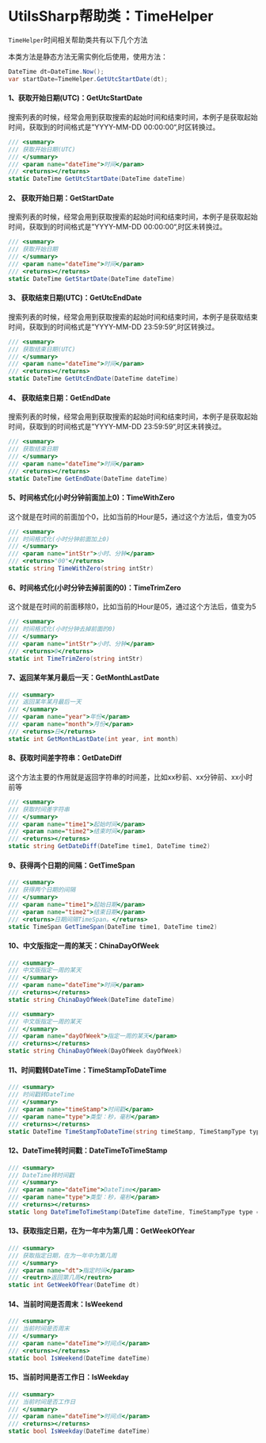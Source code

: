 # UtilsSharp帮助类：TimeHelper
`TimeHelper`时间相关帮助类共有以下几个方法

本类方法是静态方法无需实例化后使用，使用方法：

```c#
DateTime dt=DateTime.Now();
var startDate=TimeHelper.GetUtcStartDate(dt);
```

#### 1、获取开始日期(UTC)：GetUtcStartDate

搜索列表的时候，经常会用到获取搜索的起始时间和结束时间，本例子是获取起始时间，获取到的时间格式是”YYYY-MM-DD 00:00:00“,时区转换过。

```c#
/// <summary>
/// 获取开始日期(UTC)
/// </summary>
/// <param name="dateTime">时间</param>
/// <returns></returns>
static DateTime GetUtcStartDate(DateTime dateTime)
```

#### 2、 获取开始日期：GetStartDate

搜索列表的时候，经常会用到获取搜索的起始时间和结束时间，本例子是获取起始时间，获取到的时间格式是”YYYY-MM-DD 00:00:00“,时区未转换过。
```c#
/// <summary>
/// 获取开始日期
/// </summary>
/// <param name="dateTime">时间</param>
/// <returns></returns>
static DateTime GetStartDate(DateTime dateTime)
```
#### 3、 获取结束日期(UTC)：GetUtcEndDate

搜索列表的时候，经常会用到获取搜索的起始时间和结束时间，本例子是获取结束时间，获取到的时间格式是”YYYY-MM-DD 23:59:59“,时区转换过。
```c#
/// <summary>
/// 获取结束日期(UTC)
/// </summary>
/// <param name="dateTime">时间</param>
/// <returns></returns>
static DateTime GetUtcEndDate(DateTime dateTime)
```
#### 4、 获取结束日期：GetEndDate

搜索列表的时候，经常会用到获取搜索的起始时间和结束时间，本例子是获取起始时间，获取到的时间格式是”YYYY-MM-DD 23:59:59“,时区未转换过。
```c#
/// <summary>
/// 获取结束日期
/// </summary>
/// <param name="dateTime">时间</param>
/// <returns></returns>
static DateTime GetEndDate(DateTime dateTime)
```
#### 5、时间格式化(小时分钟前面加上0)：TimeWithZero

这个就是在时间的前面加个0，比如当前的Hour是5，通过这个方法后，值变为05
```c#
/// <summary>
/// 时间格式化(小时分钟前面加上0)
/// </summary>
/// <param name="intStr">小时、分钟</param>
/// <returns>"00"</returns>
static string TimeWithZero(string intStr)
```
#### 6、时间格式化(小时分钟去掉前面的0)：TimeTrimZero

这个就是在时间的前面移除0，比如当前的Hour是05，通过这个方法后，值变为5
```c#
/// <summary>
/// 时间格式化(小时分钟去掉前面的0)
/// </summary>
/// <param name="intStr">小时、分钟</param>
/// <returns>0</returns>
static int TimeTrimZero(string intStr)
```
#### 7、返回某年某月最后一天：GetMonthLastDate
```c#
/// <summary>
/// 返回某年某月最后一天
/// </summary>
/// <param name="year">年份</param>
/// <param name="month">月份</param>
/// <returns>日</returns>
static int GetMonthLastDate(int year, int month)
```
#### 8、获取时间差字符串：GetDateDiff

这个方法主要的作用就是返回字符串的时间差，比如xx秒前、xx分钟前、xx小时前等
```c#
/// <summary>
/// 获取时间差字符串
/// </summary>
/// <param name="time1">起始时间</param>
/// <param name="time2">结束时间</param>
/// <returns></returns>
static string GetDateDiff(DateTime time1, DateTime time2)
```
#### 9、获得两个日期的间隔：GetTimeSpan
```c#
/// <summary>
/// 获得两个日期的间隔
/// </summary>
/// <param name="time1">起始日期</param>
/// <param name="time2">结束日期</param>
/// <returns>日期间隔TimeSpan。</returns>
static TimeSpan GetTimeSpan(DateTime time1, DateTime time2)
```
#### 10、中文版指定一周的某天：ChinaDayOfWeek

```c#
/// <summary>
/// 中文版指定一周的某天
/// </summary>
/// <param name="dateTime">时间</param>
/// <returns></returns>
static string ChinaDayOfWeek(DateTime dateTime)
```

```c#
/// <summary>
/// 中文版指定一周的某天
/// </summary>
/// <param name="dayOfWeek">指定一周的某天</param>
/// <returns></returns>
static string ChinaDayOfWeek(DayOfWeek dayOfWeek)
```

#### 11、时间戳转DateTime：TimeStampToDateTime
```c#
/// <summary>
/// 时间戳转DateTime
/// </summary>
/// <param name="timeStamp">时间戳</param>
/// <param name="type">类型：秒，毫秒</param>
/// <returns></returns>
static DateTime TimeStampToDateTime(string timeStamp, TimeStampType type= TimeStampType.秒)
```
#### 12、DateTime转时间戳：DateTimeToTimeStamp
```c#
/// <summary>
/// DateTime转时间戳
/// </summary>
/// <param name="dateTime">DateTime</param>
/// <param name="type">类型：秒，毫秒</param>
/// <returns></returns>
static long DateTimeToTimeStamp(DateTime dateTime, TimeStampType type = TimeStampType.秒)
```
#### 13、获取指定日期，在为一年中为第几周：GetWeekOfYear
```c#
/// <summary>
/// 获取指定日期，在为一年中为第几周
/// </summary>
/// <param name="dt">指定时间</param>
/// <reutrn>返回第几周</reutrn>
static int GetWeekOfYear(DateTime dt)
```

#### 14、当前时间是否周末：IsWeekend

```c#
/// <summary>
/// 当前时间是否周末
/// </summary>
/// <param name="dateTime">时间点</param>
/// <returns></returns>
static bool IsWeekend(DateTime dateTime)
```

#### 15、当前时间是否工作日：IsWeekday

```c#
/// <summary>
/// 当前时间是否工作日
/// </summary>
/// <param name="dateTime">时间点</param>
/// <returns></returns>
static bool IsWeekday(DateTime dateTime)
```

